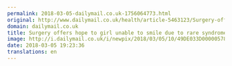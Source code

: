 ```yaml
---
permalink: 2018-03-05-dailymail.co.uk-1756064773.html
original: http://www.dailymail.co.uk/health/article-5463123/Surgery-offers-hope-girl-unable-smile-rare-syndrome.html?ITO=1490&ns_mchannel=rss&ns_campaign=1490
domain: dailymail.co.uk
title: Surgery offers hope to girl unable to smile due to rare syndrome
image: http://i.dailymail.co.uk/i/newpix/2018/03/05/10/49DE033D00000578-0-image-a-48_1520244116041.jpg
date: 2018-03-05 19:23:36
translations: en
---
```



